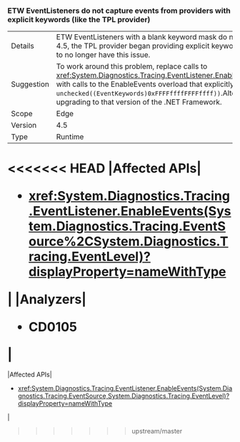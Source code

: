 ### ETW EventListeners do not capture events from providers with explicit keywords (like the TPL provider)

|   |   |
|---|---|
|Details|ETW EventListeners with a blank keyword mask do not properly capture events from providers with explicit keywords. In the .NET Framework 4.5, the TPL provider began providing explicit keywords and triggered this issue. In the .NET Framework 4.6, EventListeners have been updated to no longer have this issue.|
|Suggestion|To work around this problem, replace calls to <xref:System.Diagnostics.Tracing.EventListener.EnableEvents(System.Diagnostics.Tracing.EventSource,System.Diagnostics.Tracing.EventLevel)> with calls to the EnableEvents overload that explicitly specifies the &quot;any keywords&quot; mask to use: <code>EnableEvents(eventSource, level, unchecked((EventKeywords)0xFFFFffffFFFFffff))</code>.Alternatively, this issue has been fixed in the .NET Framework 4.6 and may be addressed by upgrading to that version of the .NET Framework.|
|Scope|Edge|
|Version|4.5|
|Type|Runtime|
<<<<<<< HEAD
|Affected APIs|<ul><li><xref:System.Diagnostics.Tracing.EventListener.EnableEvents(System.Diagnostics.Tracing.EventSource%2CSystem.Diagnostics.Tracing.EventLevel)?displayProperty=nameWithType></li></ul>|
|Analyzers|<ul><li>CD0105</li></ul>|
=======
|Affected APIs|<ul><li><xref:System.Diagnostics.Tracing.EventListener.EnableEvents(System.Diagnostics.Tracing.EventSource,System.Diagnostics.Tracing.EventLevel)?displayProperty=nameWithType></li></ul>|
>>>>>>> upstream/master

